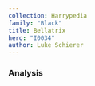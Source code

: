```yaml
---
collection: Harrypedia
family: "Black"
title: Bellatrix
hero: "I0034"
author: Luke Schierer
---
```



### Analysis

